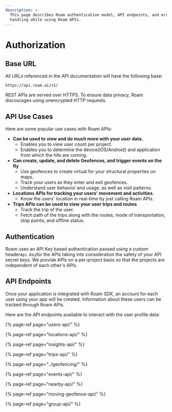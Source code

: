 ```yaml
---
description: >-
  This page describes Roam authentication model, API endpoints, and error
  handling while using Roam APIs.
---
```


# Authorization

## Base URL

All URLs referenced in the API documentation will have the following base:

```http
https://api.roam.ai/v1/
```

REST APIs are served over HTTPS. To ensure data privacy, Roam discourages using unencrypted HTTP requests.

## API Use Cases <a id="API-Use-Cases"></a>

Here are some popular use cases with Roam APIs:

* **Can be used to view and do much more with your user data.**
  * Enables you to view user count per project.
  * Enables you to determine the device\(iOS/Android\) and application from which the hits are coming.
* **Can create, update, and delete Geofences, and trigger events on the fly**
  * Use geofences to create virtual for your structural properties on maps.
  * Track your users as they enter and exit geofences.
  * Understand user behavior and usage, as well as visit patterns.
* **Locations APIs for tracking your users' movement and activities.**
  * Know the users' location in real-time by just calling Roam APIs.
* **Trips APIs can be used to view your user trips and routes**
  * Track the trip of the user.
  * Fetch path of the trips along with the routes, mode of transportation, stop points, and offline status.

## Authentication

Roam uses an API Key based authentication passed using a custom header`Api-Key`for the APIs taking into consideration the safety of your API secret keys. We provide APIs on a per-project basis so that the projects are independent of each other's APIs.

## API Endpoints

Once your application is integrated with Roam SDK, an account for each user using your app will be created. Information about these users can be tracked through Roam APIs.

Here are the API endpoints available to interact with the user profile data:

{% page-ref page="users-api/" %}

{% page-ref page="locations-api/" %}

{% page-ref page="insights-api/" %}

{% page-ref page="trips-api/" %}

{% page-ref page="../geofencing/" %}

{% page-ref page="events-api/" %}

{% page-ref page="nearby-api/" %}

{% page-ref page="moving-geofence-api/" %}

{% page-ref page="group-api/" %}



